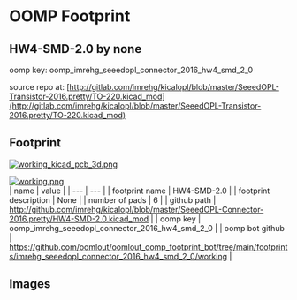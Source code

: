 # OOMP Footprint  
## HW4-SMD-2.0  by none  
  
oomp key: oomp_imrehg_seeedopl_connector_2016_hw4_smd_2_0  
  
source repo at: [http://gitlab.com/imrehg/kicalopl/blob/master/SeeedOPL-Transistor-2016.pretty/TO-220.kicad_mod](http://gitlab.com/imrehg/kicalopl/blob/master/SeeedOPL-Transistor-2016.pretty/TO-220.kicad_mod)  
## Footprint  
  
[![working_kicad_pcb_3d.png](working_kicad_pcb_3d_600.png)](working_kicad_pcb_3d.png)  
  
[![working.png](working_600.png)](working.png)  
| name | value | 
| --- | --- | 
| footprint name | HW4-SMD-2.0 | 
| footprint description | None | 
| number of pads | 6 | 
| github path | http://github.com/imrehg/kicalopl/blob/master/SeeedOPL-Connector-2016.pretty/HW4-SMD-2.0.kicad_mod | 
| oomp key | oomp_imrehg_seeedopl_connector_2016_hw4_smd_2_0 | 
| oomp bot github | https://github.com/oomlout/oomlout_oomp_footprint_bot/tree/main/footprints/imrehg_seeedopl_connector_2016_hw4_smd_2_0/working | 
## Images  
